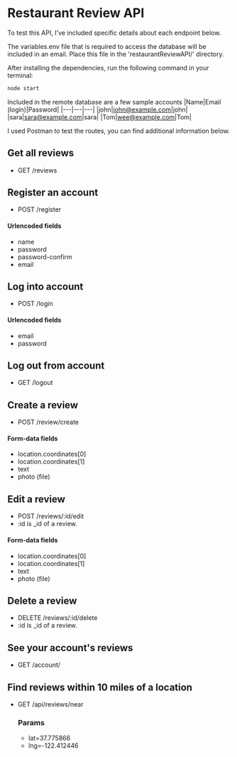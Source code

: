 # Restaurant Review API

To test this API, I've included specific details about each endpoint below.

The variables.env file that is required to access the database will be included in an email. Place this file in the 'restaurantReviewAPI/' directory.

After installing the dependencies, run the following command in your terminal:

```bash
node start
```

Included in the remote database are a few sample accounts
|Name|Email (login)|Password|
|---|---|---|
|john|john@example.com|john|
|sara|sara@example.com|sara|
|Tom|wee@example.com|Tom|

I used Postman to test the routes, you can find additional information below.

## Get all reviews

- GET /reviews

## Register an account

- POST /register

#### Urlencoded fields

- name
- password
- password-confirm
- email

## Log into account

- POST /login

#### Urlencoded fields

- email
- password

## Log out from account

- GET /logout

## Create a review

- POST /review/create

#### Form-data fields

- location.coordinates[0]
- location.coordinates[1]
- text
- photo (file)

## Edit a review

- POST /reviews/:id/edit
- :id is \_id of a review.

#### Form-data fields

- location.coordinates[0]
- location.coordinates[1]
- text
- photo (file)

## Delete a review

- DELETE /reviews/:id/delete
- :id is \_id of a review.

## See your account's reviews

- GET /account/

## Find reviews within 10 miles of a location

- GET /api/reviews/near
  ### Params
  - lat=37.775866
  - lng=-122.412446
